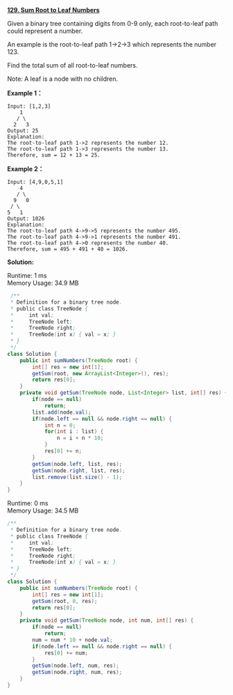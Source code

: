 **[129. Sum Root to Leaf Numbers](https://leetcode.com/problems/sum-root-to-leaf-numbers/)**

Given a binary tree containing digits from 0-9 only, each root-to-leaf path could represent a number.

An example is the root-to-leaf path 1->2->3 which represents the number 123.

Find the total sum of all root-to-leaf numbers.

Note: A leaf is a node with no children.

**Example 1：**

```
Input: [1,2,3]
    1
   / \
  2   3
Output: 25
Explanation:
The root-to-leaf path 1->2 represents the number 12.
The root-to-leaf path 1->3 represents the number 13.
Therefore, sum = 12 + 13 = 25.

```

**Example 2：**

```
Input: [4,9,0,5,1]
    4
   / \
  9   0
 / \
5   1
Output: 1026
Explanation:
The root-to-leaf path 4->9->5 represents the number 495.
The root-to-leaf path 4->9->1 represents the number 491.
The root-to-leaf path 4->0 represents the number 40.
Therefore, sum = 495 + 491 + 40 = 1026.

```

**Solution:**

Runtime: 1 ms<br/>
Memory Usage: 34.9 MB

```java
 /**
 * Definition for a binary tree node.
 * public class TreeNode {
 *     int val;
 *     TreeNode left;
 *     TreeNode right;
 *     TreeNode(int x) { val = x; }
 * }
 */
class Solution {
    public int sumNumbers(TreeNode root) {
        int[] res = new int[1];
        getSum(root, new ArrayList<Integer>(), res);
        return res[0];
    }
    private void getSum(TreeNode node, List<Integer> list, int[] res) {
        if(node == null)
            return;
        list.add(node.val);
        if(node.left == null && node.right == null) {
            int n = 0;
            for(int i : list) {
                n = i + n * 10;
            }
            res[0] += n;
        }
        getSum(node.left, list, res);
        getSum(node.right, list, res);
        list.remove(list.size() - 1);
    }
}

```

Runtime: 0 ms<br/>
Memory Usage: 34.5 MB

```java
/**
 * Definition for a binary tree node.
 * public class TreeNode {
 *     int val;
 *     TreeNode left;
 *     TreeNode right;
 *     TreeNode(int x) { val = x; }
 * }
 */
class Solution {
    public int sumNumbers(TreeNode root) {
        int[] res = new int[1];
        getSum(root, 0, res);
        return res[0];
    }
    private void getSum(TreeNode node, int num, int[] res) {
        if(node == null)
            return;
        num = num * 10 + node.val;
        if(node.left == null && node.right == null) {            
            res[0] += num;
        }
        getSum(node.left, num, res);
        getSum(node.right, num, res);
    }
}

```
